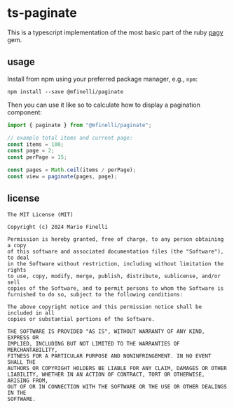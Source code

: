 # ts-paginate

This is a typescript implementation of the most basic part of the ruby
[pagy](https://github.com/ddnexus/pagy) gem.

## usage

Install from npm using your preferred package manager, e.g., `npm`:

```shell
npm install --save @mfinelli/paginate
```

Then you can use it like so to calculate how to display a pagination component:

```typescript
import { paginate } from "@mfinelli/paginate";

// example total items and current page:
const items = 100;
const page = 2;
const perPage = 15;

const pages = Math.ceil(items / perPage);
const view = paginate(pages, page);
```

## license

```
The MIT License (MIT)

Copyright (c) 2024 Mario Finelli

Permission is hereby granted, free of charge, to any person obtaining a copy
of this software and associated documentation files (the "Software"), to deal
in the Software without restriction, including without limitation the rights
to use, copy, modify, merge, publish, distribute, sublicense, and/or sell
copies of the Software, and to permit persons to whom the Software is
furnished to do so, subject to the following conditions:

The above copyright notice and this permission notice shall be included in all
copies or substantial portions of the Software.

THE SOFTWARE IS PROVIDED "AS IS", WITHOUT WARRANTY OF ANY KIND, EXPRESS OR
IMPLIED, INCLUDING BUT NOT LIMITED TO THE WARRANTIES OF MERCHANTABILITY,
FITNESS FOR A PARTICULAR PURPOSE AND NONINFRINGEMENT. IN NO EVENT SHALL THE
AUTHORS OR COPYRIGHT HOLDERS BE LIABLE FOR ANY CLAIM, DAMAGES OR OTHER
LIABILITY, WHETHER IN AN ACTION OF CONTRACT, TORT OR OTHERWISE, ARISING FROM,
OUT OF OR IN CONNECTION WITH THE SOFTWARE OR THE USE OR OTHER DEALINGS IN THE
SOFTWARE.
```
